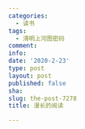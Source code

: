 ```yaml
---
categories:
  - 读书
tags:
  - 清明上河图密码
comment: 
info: 
date: '2020-2-23'
type: post
layout: post
published: false
sha: 
slug: the-post-7278
title: 漫长的阅读

---
```

